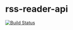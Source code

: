 # rss-reader-api

[![Build Status](https://github.com/zendamacf/rss-reader-api/workflows/Testing/badge.svg)](https://github.com/zendamacf/rss-reader-api)